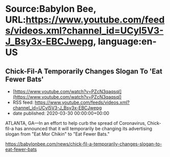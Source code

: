 # Source:Babylon Bee, URL:https://www.youtube.com/feeds/videos.xml?channel_id=UCyl5V3-J_Bsy3x-EBCJwepg, language:en-US

## Chick-Fil-A Temporarily Changes Slogan To 'Eat Fewer Bats'
 - [https://www.youtube.com/watch?v=PZcN3qaqsqI](https://www.youtube.com/watch?v=PZcN3qaqsqI)
 - RSS feed: https://www.youtube.com/feeds/videos.xml?channel_id=UCyl5V3-J_Bsy3x-EBCJwepg
 - date published: 2020-03-30 00:00:00+00:00

ATLANTA, GA—In an effort to help curb the spread of Coronavirus, Chick-fil-a has announced that it will temporarily be changing its advertising slogan from "Eat Mor Chikin" to "Eat Fewer Bats."

https://babylonbee.com/news/chick-fil-a-temporarily-changes-slogan-to-eat-fewer-bats

